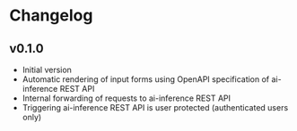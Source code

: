 # Changelog

## v0.1.0

- Initial version
- Automatic rendering of input forms using OpenAPI specification of ai-inference REST API
- Internal forwarding of requests to ai-inference REST API
- Triggering ai-inference REST API is user protected (authenticated users only)

